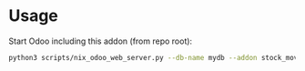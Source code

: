 # Usage

Start Odoo including this addon (from repo root):

```bash
python3 scripts/nix_odoo_web_server.py --db-name mydb --addon stock_move_auto_assign
```
